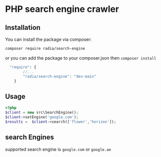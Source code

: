 # PHP search engine crawler 

## Installation

You can install the package via composer:

``` bash
composer require radia/search-engine
```
or you can add the package to your composer.json then `composer install`
```php
  "require": {
        //...
        "radia/search-engine": "dev-main"
    }
```
## Usage
```php
<?php
$client = new src\SearchEngine();
$client->setEngine('google.com');
$results =  $client->search(['flower','horizon']);
```
## search Engines
supported search engine is `google.com` or `google.ae`
